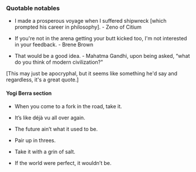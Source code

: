 ### Quotable notables

- I made a prosperous voyage when I suffered shipwreck [which prompted his career in philosophy]. - Zeno of Citium

- If you're not in the arena getting your butt kicked too, I'm not interested in your feedback. - Brene Brown
	
- That would be a good idea. - Mahatma Gandhi, upon being asked,  “what do you think of modern civilization?" 

[This may just be apocryphal, but it seems like something he'd say and regardless, it's a great quote.]

#### Yogi Berra section

- When you come to a fork in the road, take it.

- It’s like déjà vu all over again.

- The future ain’t what it used to be.

- Pair up in threes.

- Take it with a grin of salt.

- If the world were perfect, it wouldn’t be.